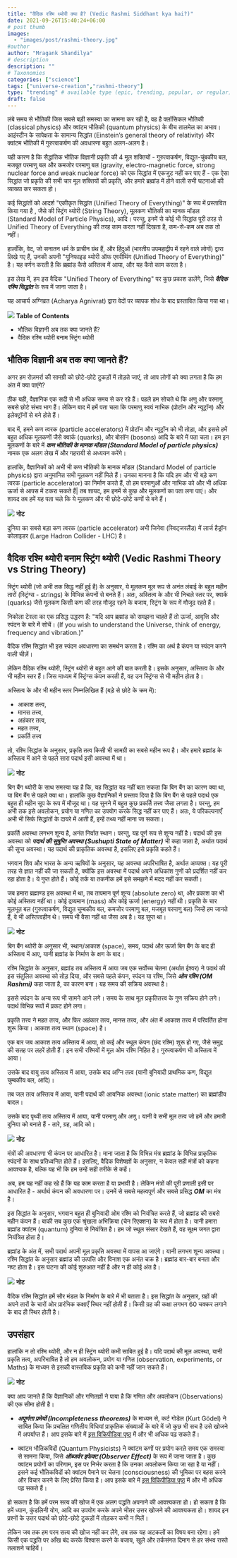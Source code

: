 ```yaml
---
title: "वैदिक रश्मि थ्योरी क्या है? (Vedic Rashmi Siddhant kya hai?)"
date: 2021-09-26T15:40:24+06:00
# post thumb
images:
  - "images/post/rashmi-theory.jpg"
#author
author: "Mragank Shandilya"
# description
description: ""
# Taxonomies
categories: ["science"]
tags: ["universe-creation","rashmi-theory"]
type: "trending" # available type (epic, trending, popular, or regular)
draft: false
---
```


लंबे समय से भौतिकी जिस सबसे बड़ी समस्या का सामना कर रही है, वह है क्लॉसिकल भौतिकी (classical physics) और क्वांटम भौतिकी (quantum physics) के बीच तालमेल का अभाव। आइंस्टीन के सापेक्षता के सामान्य सिद्धांत (Einstein’s general theory of relativity) और क्वांटम भौतिकी में गुरुत्वाकर्षण की अवधारणा बहुत अलग-अलग है।

यही कारण है कि सैद्धांतिक भौतिक विज्ञानी प्रकृति की 4 मूल शक्तियों - गुरुत्वाकर्षण, विद्युत-चुंबकीय बल, मजबूत परमाणु बल और कमजोर परमाणु बल (gravity, electro-magnetic force, strong nuclear force and weak nuclear force) को एक सिद्धांत में एकजुट नहीं कर पाए हैं - एक ऐसा सिद्धांत जो प्रकृति की सभी चार मूल शक्तियों की प्रकृति, और हमारे ब्रह्मांड में होने वाली सभी घटनाओं की व्याख्या कर सकता हो। 

कई सिद्धांतों को आदर्श "एकीकृत सिद्धांत (Unified Theory of Everything)" के रूप में प्रस्तावित किया गया है , जैसे की स्ट्रिंग थ्योरी (String Theory), मूलकण भौतिकी का मानक मॉडल (Standard Model of Particle Physics), आदि। परन्तु, इनमें से कोई भी सिद्धांत पूरी तरह से Unified Theory of Everything की तरह काम करता नहीं दिखता है, कम-से-कम अब तक तो नहीं।

हालाँकि, वेद, जो सनातन धर्म के प्राचीन ग्रंथ हैं, और हिंदुओं (भारतीय उपमहाद्वीप में रहने वाले लोगों) द्वारा लिखे गए हैं, उनकी अपनी "यूनिफाइड थ्योरी ऑफ एवरीथिंग (Unified Theory of Everything)" है। यह वर्णन करती है कि ब्रह्मांड कैसे अस्तित्व में आया, और यह कैसे काम करता है।

इस लेख में, हम इस वैदिक "Unified Theory of Everything" पर कुछ प्रकाश डालेंगे, जिसे ***वैदिक रश्मि सिद्धांत*** के रूप में जाना जाता है।

यह आचार्य अग्निव्रत (Acharya Agnivrat) द्वारा वेदों पर व्यापक शोध के बाद प्रस्तावित किया गया था।

<div class="toc-mak">
  <img src="../../../images/pencil.png">
  <b>Table of Contents</b>
  <ul>
  <li>भौतिक विज्ञानी अब तक क्या जानते हैं?</li>
  <li>वैदिक रश्मि थ्योरी बनाम स्ट्रिंग थ्योरी</li>
</ul>
</div>

## भौतिक विज्ञानी अब तक क्या जानते हैं?

अगर हम रोज़मर्रा की सामग्री को छोटे-छोटे टुकड़ों में तोड़ते जाएं, तो आप लोगों को क्या लगता है कि हम अंत में क्या पाएंगे?

ठीक यही, वैज्ञानिक एक सदी से भी अधिक समय से कर रहे हैं। पहले हम सोचते थे कि अणु और परमाणु सबसे छोटे संभव भाग हैं। लेकिन बाद में हमें पता चला कि परमाणु स्वयं नाभिक (प्रोटॉन और न्यूट्रॉन) और इलेक्ट्रॉनों से बने होते हैं।

बाद में, हमने कण त्वरक (particle accelerators) में प्रोटॉन और न्यूट्रॉन को भी तोड़ा, और इससे हमें बहुत अधिक मूलकणों जैसे क्वार्क (quarks), और बोसॉन (bosons) आदि के बारे में पता चला। हम इन मूलकणों के बारे में ***कण भौतिकी के मानक मॉडल (Standard Model of particle physics)*** नामक एक अलग लेख में और गहरायी से अध्ययन करेंगे। 

हालांकि, वैज्ञानिकों को अभी भी कण भौतिकी के मानक मॉडल (Standard Model of particle physics) द्वारा अनुमानित सभी मूलकण नहीं मिले हैं। उनका मानना है कि यदि हम और भी बड़े कण त्वरक (particle accelerator) का निर्माण करते हैं, तो हम परमाणुओं और नाभिक को और भी अधिक ऊर्जा से आपस में टकरा सकते हैं| तब शायद, हम इनमें से कुछ और मूलकणों का पता लगा पाएं। और शायद तब हमें यह पता चले कि ये मूलकण और भी छोटे-छोटे कणों से बने हैं।

<div class="toc-mak">
  <img src="../../../images/pencil.png">
  <b>नोट</b><br>

दुनिया का सबसे बड़ा कण त्वरक (particle accelerator) अभी जिनेवा (स्विट्जरलैंड) में लार्ज हैड्रॉन कोलाइडर (Large Hadron Collider - LHC) है।
</div>


## वैदिक रश्मि थ्योरी बनाम स्ट्रिंग थ्योरी (Vedic Rashmi Theory vs String Theory)

स्ट्रिंग थ्योरी (जो अभी तक सिद्ध नहीं हुई है) के अनुसार, ये मूलकण मूल रूप से अनंत लंबाई के बहुत महीन तारों (स्ट्रिंग्स - strings) के विभिन्न कंपनों से बनते हैं। अतः, अस्तित्व के और भी निचले स्तर पर, क्वार्क (quarks) जैसे मूलकण किसी कण की तरह मौजूद रहने के बजाय, स्ट्रिंग के रूप में मौजूद रहते हैं।

निकोला टेस्ला का एक प्रसिद्ध उद्धरण है: "यदि आप ब्रह्मांड को समझना चाहते हैं तो ऊर्जा, आवृत्ति और स्पंदन के बारे में सोचें। (If you wish to understand the Universe, think of energy, frequency and vibration.)"

वैदिक रश्मि सिद्धांत भी इस स्पंदन अवधारणा का समर्थन करता है। रश्मि का अर्थ है कंपन या स्पंदन करने वाली चीज़ें।

लेकिन वैदिक रश्मि थ्योरी, स्ट्रिंग थ्योरी से बहुत आगे की बात करती है। इसके अनुसार, अस्तित्व के और भी महीन स्तर हैं। जिस माध्यम में स्ट्रिंग्स कंपन करती हैं, वह उन स्ट्रिंग्स से भी महीन होता है।

अस्तित्व के और भी महीन स्तर निम्नलिखित हैं (बड़े से छोटे के क्रम में):
* आकाश तत्त्व,
* मानस तत्त्व,
* अहंकार तत्व,
* महत तत्त्व,
* प्रकर्ति तत्त्व

तो, रश्मि सिद्धांत के अनुसार, प्रकृति तत्व किसी भी सामग्री का सबसे महीन रूप है। और हमारे ब्रह्मांड के अस्तित्व में आने से पहले सारा पदार्थ इसी अवस्था में था।

<div class="toc-mak">
  <img src="../../../images/pencil.png">
  <b>नोट</b><br>

बिग बैंग थ्योरी के साथ समस्या यह है कि, यह सिद्धांत यह नहीं बता सकता कि बिग बैंग का कारण क्या था, या बिग बैंग से पहले क्या था। हालांकि कुछ वैज्ञानिकों ने प्रस्ताव दिया है कि बिग बैंग से पहले पदार्थ एक बहुत ही महीन सूप के रूप में मौजूद था। यह सुनने में बहुत कुछ प्रकर्ति तत्त्व जैसा लगता है। परन्तु, हम अभी तक इसे अवलोकन, प्रयोग या गणित का उपयोग करके सिद्ध नहीं कर पाए हैं। अतः, ये परिकल्पनाएँ अभी भी सिर्फ सिद्धांतों के दायरे में आती हैं, इन्हें तथ्य नहीं माना जा सकता।
</div>

प्रकर्ति अवस्था लगभग शून्य है, अनंत निर्वात स्थान।  परन्तु, यह पूर्ण रूप से शून्य नहीं है। पदार्थ की इस अवस्था को ***पदार्थ की सुषुप्ति अवस्था (Sushupti State of Matter)*** भी कहा जाता है, अर्थात पदार्थ की सुप्त अवस्था। यह पदार्थ की प्राकृतिक अवस्था है, इसलिए इसे प्रकृति कहते हैं।

भगवान शिव और भारत के अन्य ऋषियों के अनुसार, यह अवस्था अपरिभाषित है, अर्थात अव्यक्त। यह पूरी तरह से ज्ञात नहीं की जा सकती है, क्योंकि इस अवस्था में पदार्थ अपने अधिकांश गुणों को प्रदर्शित नहीं कर रहा होता है। ये गुप्त होते हैं। कोई तर्क या तकनीक हमें इसे समझने में मदद नहीं कर सकती।

जब हमारा ब्रह्माण्ड इस अवस्था में था, तब तापमान पूर्ण शून्य (absolute zero) था, और प्रकाश का भी कोई अस्तित्व नहीं था। कोई द्रव्यमान (mass) और कोई ऊर्जा (energy) नहीं थी। प्रकृति के चार मूलभूत बल (गुरुत्वाकर्षण, विद्युत चुम्बकीय बल, कमजोर परमाणु बल, मजबूत परमाणु बल) जिन्हें हम जानते हैं, वे भी अस्तित्वहीन थे। समय भी वैसा नहीं था जैसा अब है। यह सुप्त था।

<div class="toc-mak">
  <img src="../../../images/pencil.png">
  <b>नोट</b><br>

बिग बैंग थ्योरी के अनुसार भी, स्थान/आकाश (space), समय, पदार्थ और ऊर्जा बिग बैंग के बाद ही अस्तित्व में आए, यानी ब्रह्मांड के निर्माण के क्षण के बाद।
</div>

रश्मि सिद्धांत के अनुसार, ब्रह्मांड तब अस्तित्व में आया जब एक सर्वोच्च चेतना (अर्थात ईश्वर) ने पदार्थ की इस संतुलित अवस्था को तोड़ दिया, और सबसे पहले कंपन, स्पंदन या रश्मि, जिसे ***ओम रश्मि (OM Rashmi)*** कहा जाता है, का कारण बना। यह समय की सक्रिय अवस्था है।

इससे स्पंदन के अन्य रूप भी सामने आने लगे। समय के साथ मूल प्रकृतितत्त्व के गुण सक्रिय होने लगे। पदार्थ विभिन्न रूपों में प्रकट होने लगा।

प्रकृति तत्त्व ने महत तत्त्व, और फिर अहंकार तत्त्व, मानस तत्त्व, और अंत में आकाश तत्त्व में परिवर्तित होना शुरू किया। आकाश तत्व स्थान (space) है।

एक बार जब आकाश तत्व अस्तित्व में आया, तो कई और स्थूल कंपन (छंद रश्मि) शुरू हो गए, जैसे समुद्र की सतह पर लहरें होती हैं। इन सभी रश्मियों में मूल ओम रश्मि निहित है। गुरुत्वाकर्षण भी अस्तित्व में आया।

उसके बाद वायु तत्व अस्तित्व में आया, उसके बाद अग्नि तत्व (यानी बुनियादी प्राथमिक कण, विद्युत चुम्बकीय बल, आदि)।

तब जल तत्व अस्तित्व में आया, यानी पदार्थ की आयनिक अवस्था (ionic state matter) का ब्रह्मांडीय बादल।

उसके बाद पृथ्वी तत्व अस्तित्व में आया, यानी परमाणु और अणु। यानी वे सभी मूल तत्व जो हमें और हमारी दुनिया को बनाते हैं - तारे, ग्रह, आदि को।

<div class="toc-mak">
  <img src="../../../images/pencil.png">
  <b>नोट</b><br>

मंत्रों की अवधारणा भी कंपन पर आधारित है। माना जाता है कि विभिन्न मंत्र ब्रह्मांड के विभिन्न प्राकृतिक स्पंदनों के साथ प्रतिध्वनित होते हैं। इसलिए, वैदिक विशेषज्ञों के अनुसार, न केवल सही मंत्रों को कहना आवश्यक है, बल्कि यह भी कि हम उन्हें सही तरीके से कहें।

अब, हम यह नहीं कह रहे हैं कि यह काम करता है या प्रभावी है। लेकिन मंत्रों की पूरी प्रणाली इसी पर आधारित है - अर्थार्थ कंपन की अवधारणा पर। उनमें से सबसे महत्वपूर्ण और सबसे प्रसिद्ध ***OM*** का मंत्र है।
</div>

इस सिद्धांत के अनुसार, भगवान बहुत ही बुनियादी ओम रश्मि को नियंत्रित करते हैं, जो ब्रह्मांड की सबसे महीन कंपन हैं। बाकी सब कुछ एक श्रृंखला अभिक्रिया
(चेन रिएक्शन) के रूप में होता है। यानी हमारा ब्रह्मांड क्वांटम (quantum) दुनिया से नियंत्रित है। हम जो स्थूल संसार देखते हैं, वह सूक्ष्म जगत द्वारा नियंत्रित होता है।

ब्रह्मांड के अंत में, सभी पदार्थ अपनी मूल प्रकृति अवस्था में वापस आ जाएंगे। यानी लगभग शून्य अवस्था। रश्मि सिद्धांत के अनुसार ब्रह्मांड की उत्पत्ति और विनाश एक अनंत चक्र है। ब्रह्मांड बार-बार बनता और नष्ट होता है। इस घटना की कोई शुरुआत नहीं है और न ही कोई अंत है।

<div class="toc-mak">
  <img src="../../../images/pencil.png">
  <b>नोट</b><br>

वैदिक रश्मि सिद्धांत हमें सौर मंडल के निर्माण के बारे में भी बताता है। इस सिद्धांत के अनुसार, ग्रहों की अपने तारों के चारों ओर प्रारंभिक कक्षाएँ स्थिर नहीं होती हैं। किसी ग्रह की कक्षा लगभग 60 चक्कर लगाने के बाद ही स्थिर होती है।
</div>


## उपसंहार 

हालांकि न तो रश्मि थ्योरी, और न ही स्ट्रिंग थ्योरी कभी साबित हुई है। यदि पदार्थ की मूल अवस्था, यानी प्रकृति तत्व, अपरिभाषित है तो हम अवलोकन, प्रयोग या गणित (observation, experiments, or Maths) के माध्यम से इसकी वास्तविक प्रकृति को कभी नहीं जान सकते हैं।

<div class="toc-mak">
  <img src="../../../images/pencil.png">
  <b>नोट</b><br>

क्या आप जानते हैं कि वैज्ञानिकों और गणितज्ञों ने पाया है कि गणित और अवलोकन (Observations) की एक सीमा होती है।

* ***अपूर्णता प्रमेयों (Incompleteness theorems)*** के माध्यम से, कर्ट गोडेल (Kurt Gödel) ने साबित किया कि प्रचलित गणितीय विधियां प्राकृतिक संख्याओं के बारे में जो कुछ भी सच है उसे खोजने में अपर्याप्त हैं। आप इसके बारे में <a href="https://en.wikipedia.org/wiki/Kurt_G%C3%B6del#Incompleteness_theorem" target="_blank" title="Incompleteness theorems" class="mak-link">इस विकिपीडिया पृष्ठ</a> में और भी अधिक पढ़ सकते हैं। 

* क्वांटम भौतिकविदों (Quantum Physicists) ने क्वांटम कणों पर प्रयोग करते समय एक समस्या से सामना किया, जिसे ***ऑब्जर्वर इफेक्ट (Observer Effect)*** के रूप में जाना जाता है। कुछ क्वांटम प्रयोगों का परिणाम, इस पर निर्भर करता है कि उनका अवलोकन किया जा रहा है या नहीं। इसने कई भौतिकविदों को क्वांटम पैमाने पर चेतना (consciousness) की भूमिका पर बहस करने और विचार करने के लिए प्रेरित किया है। आप इसके बारे में <a href="https://en.wikipedia.org/wiki/Observer_effect_(physics)" target="_blank" title="Observer Effect" class="mak-link">इस विकिपीडिया पृष्ठ</a> में और भी अधिक पढ़ सकते हैं। 
</div>

हो सकता है कि हमें परम सत्य की खोज में एक अलग पद्धति अपनाने की आवश्यकता हो। हो सकता है कि हमें ध्यान, कुंडलिनी योग, आदि का उपयोग करके अपने भीतर उत्तर खोजने की आवश्यकता हो। शायद इन प्रश्नों के उत्तर पदार्थ को छोटे-छोटे टुकड़ों में तोड़कर कभी न मिलें।

लेकिन जब तक हम परम सत्य की खोज नहीं कर लेंगे, तब तक यह अटकलों का विषय बना रहेगा। हमें किसी एक पद्धति पर आँख बंद करके विश्वास करने के बजाय, खुले और तर्कसंगत दिमाग से हर संभव रास्ते तलाशने चाहियें।

